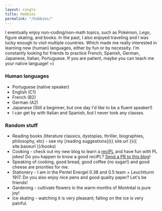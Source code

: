 ```yaml
---
layout: single
title: Hobbies
permalink: "/hobbies/"
---
```


I eventually enjoy non-coding/non-math topics, such as Pokémon, Lego, figure skating, and books. In the past, I also enjoyed traveling and I was lucky enough to visit multiple countries. Which made me really interested in learning new (human) languages, either by fun or by necessity. I'm constantly looking for friends to practice French, Spanish, German, Japanese, Italian, Portuguese. If you are patient, maybe you can teach me your native language! =) 

### Human languages

* Portuguese (native speaker)
* English (C1)
* French (B2)
* German (A2)
* Japanese (Still a beginner, but one day I'd like to be a fluent speaker!)
* I can get by with Italian and Spanish, but I never took any classes.

### Random stuff

* Reading books (literature classics, dystopias, thriller, biographies, philosophy, etc) - see my [reading suggestions]({{ site.url }}{{ site.baseurl }}/books)
* Cooking - check out my new blog to learn a [reciPL](https://recipl.es/) and have fun with PL jokes! Do you happen to know a good reciPL? [Send a PR to this blog](https://github.com/reciples/reciples.github.io)!
* Speaking of cooking, good bread, good coffee (no sugar!) and good cheese are priorities for me. 
* Stationery - I am in the Pentel Energel 0.38 and 0.5 team + Leuchtturm 1917. Do you also enjoy nice pens and good quality paper? Let's be friends!
* Gardening - cultivate flowers in the warm months of Montréal is pure joy!
* Ice skating - watching it is very pleasant; falling on the ice is very painful.




